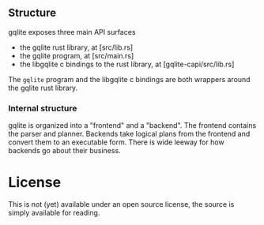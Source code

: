 
## Structure

gqlite exposes three main API surfaces

- the gqlite rust library, at [src/lib.rs]
- the gqlite program, at [src/main.rs] 
- the libgqlite c bindings to the rust library, at [gqlite-capi/src/lib.rs]

The `gqlite` program and the libgqlite c bindings are both wrappers around the gqlite rust library.

### Internal structure

gqlite is organized into a "frontend" and a "backend". The frontend contains the parser and planner. 
Backends take logical plans from the frontend and convert them to an executable form. 
There is wide leeway for how backends go about their business.

# License

This is not (yet) available under an open source license, the source is simply available for reading.